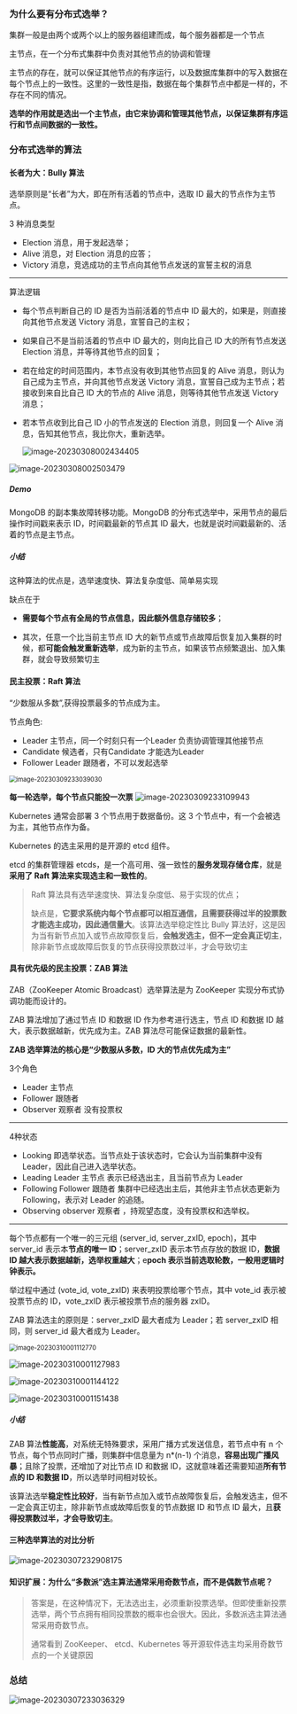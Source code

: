 ### 为什么要有分布式选举？

集群一般是由两个或两个以上的服务器组建而成，每个服务器都是一个节点

主节点，在一个分布式集群中负责对其他节点的协调和管理

主节点的存在，就可以保证其他节点的有序运行，以及数据库集群中的写入数据在每个节点上的一致性。这里的一致性是指，数据在每个集群节点中都是一样的，不存在不同的情况。

**选举的作用就是选出一个主节点，由它来协调和管理其他节点，以保证集群有序运行和节点间数据的一致性。**

### 分布式选举的算法

#### 长者为大：Bully 算法

选举原则是“长者”为大，即在所有活着的节点中，选取 ID 最大的节点作为主节点。

3 种消息类型

* Election 消息，用于发起选举；
* Alive 消息，对 Election 消息的应答；
* Victory 消息，竞选成功的主节点向其他节点发送的宣誓主权的消息

---

算法逻辑

* 每个节点判断自己的 ID 是否为当前活着的节点中 ID 最大的，如果是，则直接向其他节点发送 Victory 消息，宣誓自己的主权；

* 如果自己不是当前活着的节点中 ID 最大的，则向比自己 ID 大的所有节点发送 Election 消息，并等待其他节点的回复；

* 若在给定的时间范围内，本节点没有收到其他节点回复的 Alive 消息，则认为自己成为主节点，并向其他节点发送 Victory 消息，宣誓自己成为主节点；若接收到来自比自己 ID 大的节点的 Alive 消息，则等待其他节点发送 Victory 消息；

* 若本节点收到比自己 ID 小的节点发送的 Election 消息，则回复一个 Alive 消息，告知其他节点，我比你大，重新选举。

  ![image-20230308002434405](04_分布式选举：国不可一日无君.assets/image-20230308002434405.png)

![image-20230308002503479](04_分布式选举：国不可一日无君.assets/image-20230308002503479.png)

##### Demo

MongoDB 的副本集故障转移功能。MongoDB 的分布式选举中，采用节点的最后操作时间戳来表示 ID，时间戳最新的节点其 ID 最大，也就是说时间戳最新的、活着的节点是主节点。

##### 小结

这种算法的优点是，选举速度快、算法复杂度低、简单易实现

缺点在于

* **需要每个节点有全局的节点信息，因此额外信息存储较多**；

* 其次，任意一个比当前主节点 ID 大的新节点或节点故障后恢复加入集群的时候，都**可能会触发重新选举**，成为新的主节点，如果该节点频繁退出、加入集群，就会导致频繁切主

#### 民主投票：Raft 算法

“少数服从多数”,获得投票最多的节点成为主。

节点角色:

* Leader 主节点，同一个时刻只有一个Leader 负责协调管理其他接节点
* Candidate 候选者，只有Candidate 才能选为Leader
* Follower Leader 跟随者，不可以发起选举

<img src="04_分布式选举：国不可一日无君.assets/image-20230309233039030.png" alt="image-20230309233039030" style="zoom:80%;" />

**每一轮选举，每个节点只能投一次票**
![image-20230309233109943](04_分布式选举：国不可一日无君.assets/image-20230309233109943.png)

Kubernetes 通常会部署 3 个节点用于数据备份。这 3 个节点中，有一个会被选为主，其他节点作为备。

Kubernetes 的选主采用的是开源的 etcd 组件。

etcd 的集群管理器 etcds，是一个高可用、强一致性的**服务发现存储仓库**，就是**采用了 Raft 算法来实现选主和一致性的**。

> Raft 算法具有选举速度快、算法复杂度低、易于实现的优点；
>
> 缺点是，**它要求系统内每个节点都可以相互通信，且需要获得过半的投票数才能选主成功，因此通信量大**。该算法选举稳定性比 Bully 算法好，这是因为当有新节点加入或节点故障恢复后，**会触发选主，但不一定会真正切主**，除非新节点或故障后恢复的节点获得投票数过半，才会导致切主

#### 具有优先级的民主投票：ZAB 算法

ZAB（ZooKeeper Atomic Broadcast）选举算法是为 ZooKeeper 实现分布式协调功能而设计的。

ZAB 算法增加了通过节点 ID 和数据 ID 作为参考进行选主，节点 ID 和数据 ID 越大，表示数据越新，优先成为主。ZAB 算法尽可能保证数据的最新性。

**ZAB 选举算法的核心是“少数服从多数，ID 大的节点优先成为主”**

3个角色 

* Leader 主节点
* Follower 跟随者
* Observer 观察者 没有投票权

---

4种状态

* Looking 即选举状态。当节点处于该状态时，它会认为当前集群中没有 Leader，因此自己进入选举状态。
* Leading  Leader 主节点 表示已经选出主，且当前节点为 Leader
* Following  Follower 跟随者 集群中已经选出主后，其他非主节点状态更新为 Following，表示对 Leader 的追随。
* Observing observer 观察者 ，持观望态度，没有投票权和选举权。

---

每个节点都有一个唯一的三元组 (server_id, server_zxID, epoch)，其中 server_id 表示本**节点的唯一 ID**；server_zxID 表示本节点存放的数据 ID，**数据 ID 越大表示数据越新，选举权重越大**；e**poch 表示当前选取轮数，一般用逻辑时钟表示。**

举过程中通过 (vote_id, vote_zxID) 来表明投票给哪个节点，其中 vote_id 表示被投票节点的 ID，vote_zxID 表示被投票节点的服务器 zxID。

ZAB 算法选主的原则是：server_zxID 最大者成为 Leader；若 server_zxID 相同，则 server_id 最大者成为 Leader。

<img src="04_分布式选举：国不可一日无君.assets/image-20230310001112770.png" alt="image-20230310001112770" style="zoom:80%;" />

![image-20230310001127983](04_分布式选举：国不可一日无君.assets/image-20230310001127983.png)

![image-20230310001144122](04_分布式选举：国不可一日无君.assets/image-20230310001144122.png)

![image-20230310001151438](04_分布式选举：国不可一日无君.assets/image-20230310001151438.png)

##### 小结

ZAB 算法**性能高**，对系统无特殊要求，采用广播方式发送信息，若节点中有 n 个节点，每个节点同时广播，则集群中信息量为 n*(n-1) 个消息，**容易出现广播风暴**；且除了投票，还增加了对比节点 ID 和数据 ID，这就意味着还需要知道**所有节点的 ID 和数据 ID**，所以选举时间相对较长。

该算法选举**稳定性比较好**，当有新节点加入或节点故障恢复后，会触发选主，但不一定会真正切主，除非新节点或故障后恢复的节点数据 ID 和节点 ID 最大，且**获得投票数过半，才会导致切主**。

#### 三种选举算法的对比分析

![image-20230307232908175](04_分布式选举：国不可一日无君.assets/image-20230307232908175.png)

#### 知识扩展：为什么“多数派”选主算法通常采用奇数节点，而不是偶数节点呢？

> 答案是，在这种情况下，无法选出主，必须重新投票选举。但即使重新投票选举，两个节点拥有相同投票数的概率也会很大。因此，多数派选主算法通常采用奇数节点。
>
> 通常看到 ZooKeeper、 etcd、Kubernetes 等开源软件选主均采用奇数节点的一个关键原因

### 总结

![image-20230307233036329](04_分布式选举：国不可一日无君.assets/image-20230307233036329.png)